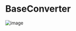 # BaseConverter
![image](https://github.com/ahmed23shaf/BaseConverter/assets/112600024/9fa4f0af-0a9c-4706-9635-5b89c61c542a)


